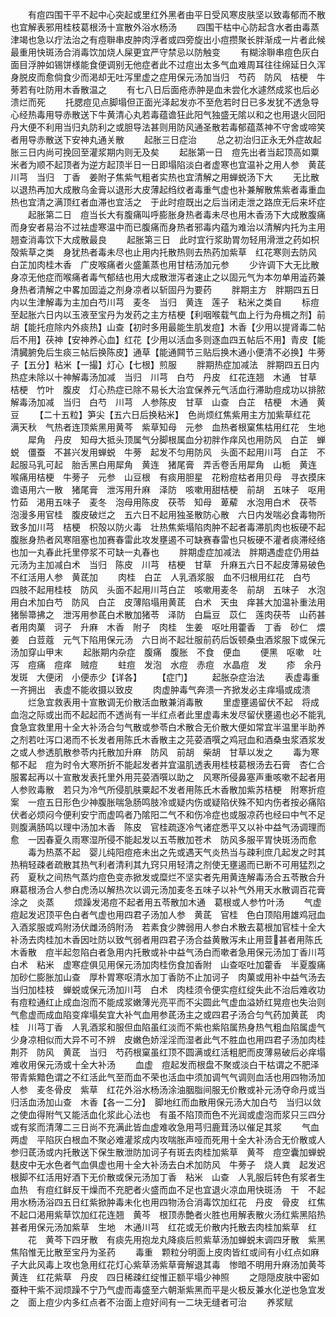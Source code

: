 <!-- { "loadSidebar": true } -->
　　有痘四围干平不起中心突起或里红外黑者由平日受风寒皮肤坚以致毒郁而不散也宜解表邪用桂枝葛根汤十宣散外浴水杨汤
　　四围干枯中心防起含水者由毒蒸津竭也急以疔法治之有痘聨串皮肿肉浮者或四旁旋出小痘攒聚长胖渐成一片者此候最重用快斑汤合消毒饮加烧人屎更宜严守禁忌以防触变
　　有糊涂聨串痘色灰白面目浮肿如锡饼様能食便调别无他症者此不过痘出太多气血难周耳往往绵延日久浑身脱皮而愈倘食少而渇却无吐泻里虚之症用保元汤加当归　芍药　防风　桔梗　牛蒡若有吐防用木香散温之
　　有七八日后面疮赤肿是血未尝化水遽然成浆也后必溃烂而死
　　托腮痘见点脚塌但正面光泽起发亦不至危若时日已多发犹不透急导心经热毒用导赤散送下牛黄清心丸若毒蕴谵狂此阳气独盛无隂以和之也用退火回阳丹大便不利用当归丸防利之或胆导法甚则用防风通圣散若毒郁蕴蒸神不守舍或啼笑者用导赤散送下安神丸通关散
　　起胀三日症治
　　总之初治归正永无外症故起胀三日内尚可挽回至灌浆期内则无及矣
　　起胀第一日　痘先出者当起顶高如粟米者为顺不起顶者为逆方起顶半日一日即塌陷淡白者虚寒也宜温补之用人参　黄茋　川芎　当归　丁香　姜附子焦紫气粗者实热也宜清解之用蝉蜕汤下大
　　无比散以退热再加大成散乌金膏以退形大皮薄起绉纹者毒重气虚也补兼解散焦紫者毒重血热也宜清之满顶红者血滞也宜活之　于此时痘既出之后当闭走泄之路庶无后来坏症
　　起胀第二日　痘当长大有腹痛叫呼膨胀身热者毒未尽也用木香汤下大成散腹痛而身安者易治不过袪虚寒温中而已腹痛而身热者邪毒内蕴为难治以清解内托为主用翘查消毒饮下大成散最良
　　起胀第三日　此时宜行浆助胃勿轻用滑泄之药如枳殻紫草之类　身犹热者毒未尽也止用内托散热则去热药加紫草　红花寒则去防风　白芷加肉桂木香　广皮喉痛者火盛薰蒸也用甘桔汤加元参
　　少许调下大无比散身凉无他症而喉痛者毒气郁结也用大成散泄泻者速止之以固元气为本勿单用澁药兼身热者清解之中畧加固澁之剂身凉者以斩固丹为要药
　　胖期主方　胖期四五日内以生津解毒为主加白芍川芎　麦冬　当归　黄连　莲子　粘米之类自
　　标痘至起胀六日内以玉液至宝丹为发药之主方桔梗【利咽喉载气血上行为舟楫之剂】前胡【能托痘除内外痰热】山查【初时多用最能生肌发痘】木香【少用以提肾毒二帖后不用】茯神【安神养心血】红花【少用以活血多则逐血四五帖后不用】青皮【能清臓腑免后生痰三帖后换陈皮】通草【能通闗节三贴后换木通小便清不必换】牛蒡子【五分】粘米【一撮】灯心【七根】煎服
　　胖期热症加减法　胖期四五日内热症未除以十神解毒汤加减　当归　川芎　白芍　丹皮　红花连翘　木通　甘草　桔梗　竹叶　腹皮　灯心热症已除不易长大治宜保养元气活血行滞助痘成功以排脓解毒汤加减　当归　白芍　川芎　人参陈皮　甘草　山查　白芷　桔梗　木通　黄豆
　　【二十五粒】笋尖【五六日后换粘米】　色尚烦红焦紫用主方加紫草红花　满天秋　气热者连顶紫黑用黄芩　紫草知母　元参　血热者根窠焦枯用红花　生地
　　犀角　丹皮　知母大抵头顶属气分脚根属血分初胖作痒风也用防风　白芷　蝉蜕　僵蚕　不甚兴发用蝉蜕　牛蒡　起发不匀用防风　头面不起用川芎　白芷　不起服马乳可起　胎舌黑白用犀角　黄连　猪尾膏　弄舌卷舌用犀角　山栀　黄连　喉痛用桔梗　牛蒡子　元参　山豆根　有痰用胆星　花粉痘枯者用贝母　寻衣摸床谵语用六一散　猪尾膏　泄泻用升麻　泽防　咳嗽用甜桔梗　前胡　五味子　呕用竹茹　渇用五味子　麦冬　泡母用陈皮　茯苓　知母　萆薢　水泡用白术　茯苓　泡漫多用官桂　腹皮破烂之　五六日不起用独圣散防心散　六日内发喘必食毒物所致多加川芎　桔梗　枳殻以防火毒　壮热焦紫塌陷肉肿不起者毒滞肌肉也板硬不起腹胀身热者风寒阻塞也加赛春雷此攻发壅遏不可缺赛春雷也只板硬不灌者痰滞经络也加一丸春此托里停浆不可缺一丸春也
　　胖期虚症加减法　胖期遇虚症仍用益元汤为主加减白术　当归　陈皮　川芎　桔梗　甘草　升麻五六日不起皮薄易破色不红活用人参　黄茋加
　　肉桂　白芷　人乳酒浆服　血不归根用红花　白芍　四肢不起用桂枝　防风　头面不起用川芎白芷　咳嗽用麦冬　前胡　五味子　水泡用白术加白芍　防风　白芷　皮薄陷塌用黄茋　白术　天虫　痒甚大加温补重法用猪鬃箒拂之　泄泻用参茋白术散加猪苓　泽防　白扁豆　苡仁　莲肉茯苓　山药甚者用肉菓　诃子　升麻　木香　附子　肉桂　生姜　呕吐用藿香　丁香　砂仁　煨姜　白荳蔻　元气下陷用保元汤　六日尚不起壮服前药后饭顿桑虫酒浆服下或保元汤加穿山甲末
　　起胀期内杂症　腹痛　腹胀　不食　便血
　　便黑　呕嗽　吐泻　痘痛　痘痒　贼痘
　　蛀痘　发泡　水痘　赤痘　水晶痘　发
　　疹　余丹　发斑　大便闭　小便赤少【详各】
　　【症门】
　　起胀杂症治法
　　表虚毒重一齐拥出　表虚不能收摄以致皮
　　肉虚肿毒气奔溃一齐掀发必主痒塌或成溃
　　烂急宜救表用十宣散调无价散活血散兼消毒散
　　里虚壅遏留伏不起　将成血泡之际或出而不起起而不透尚有一半红点者此里虚毒未发尽留伏壅遏也必不能乳食急宜救里用十全大补汤合匀气散或参苓白术散合无价散大便如常宜半温里半助养之剂若吐泻口渇而不长发者用陈氏木香散主之芫荽酒噀之鸡冠血和酒桑虫浆酒浆发之或人参透肌散参苓内托散加升麻　防风　前胡　柴胡　甘草以发之
　　毒为寒郁不起　痘为时令大寒所折不能起发者并宜温肌透表用桂枝葛根汤去石膏　杏仁合服畧起再以十宣散发表托里外用芫荽酒噀以助之　风寒所侵鼻塞声重咳嗽不起者用人参败毒散　若只为冷气所侵肌肤粟起不发者用陈氏木香散加紫苏桔梗　附寒折痘案　一痘五日形色少神腹胀喘急肠鸣肢冷或疑内伤或疑陷伏殊不知内伤者按必痛陷伏者必烦闷今便利安宁而虚鸣者乃隂阳二气不和伤冷症也或服凉药也经曰中气不足则腹满肠鸣以理中汤加木香　陈皮　官桂疏逐冷气诸症悉平又以补中益气汤调理而愈　一因春夏久雨寒湿所侵不能起发以五苓散加苍术　防风多服平胃快斑汤而愈
　　毒为热蒸不起　婴儿纯阳痘疮未出之先或遇天气炎热当与疎利庶几起发之时其热稍轻疎者疏散其热气利者清利其九窍只用轻清之剂使无壅遏而已断不可用猛烈之药　夏秋之间热气蒸灼痘色变赤掀发或糜烂不坚实者先用黄连解毒汤合五苓散合升麻葛根汤合人参白虎汤以解热次以调元汤加麦冬五味子以补气外用天水散调百花膏涂之　炎蒸
　　烦躁发渇痘不起者用五苓散加木通　葛根或人参竹叶汤
　　气虚　痘起发迟顶平色白者气虚也用四君子汤加人参　黄茋　官桂　色白顶陷用雄鸡冠血入酒浆服或鸡附汤伏雌汤鸽附汤　若素食少脾弱用人参白术散去葛根加官桂十全大补汤去肉桂加木香因吐防以致气弱者用四君子汤合益黄散泻未止用荳甚者用陈氏木香散　痘半起忽陷白者急用内托散或补中益气汤白而嗽者急用保元汤加丁香川芎　白术　粘米　虚寒症俱见用保元汤加肉桂伤食加香附　山查呕吐加藿香　半夏腹痛加砂仁膨胀加山查　厚朴胃寒呕清水加丁香防不止加诃子　肉菓或用补中益气汤去当归加桂枝　蝉蜕或保元汤加川芎　白术　肉桂须令便实痘红绽失此不治后难收功　有痘粒通红止成血泡而不能成浆嫩薄光亮平而不尖圆此气虚血溢娇红晃痘也失治则气愈虚而成血陷变痒塌矣宜大补气血用参茋汤主之或四君子汤合匀气药加黄茋　肉桂　川芎丁香　人乳酒浆和服但血陷虽红淡而不紫也紫陷属热身热气粗血陷属虚气少身凉相似而大异不可不辨　皮嫩色娇淫淫而湿者此气不胜血也用四君子汤加肉桂　荆芥　防风　黄茋　当归　芍药根窠虽红顶不圆满或红活粗肥而皮薄易破后必痒塌难收用保元汤或十全大补汤
　　血虚　痘起发而根盘不聚或淡白干枯谓之不肥泽带青紫黯色谓之不红活此气至而血不荣也活血中须加调气气调则血活也用四物汤加人参　麦冬骨皮　紫草　红花外浴水杨汤涂油胭脂间服无价散或补元汤夺命丹或当归活血汤加山查　木香【各一二分】　脚地红而血散用保元汤大加白芍　当归以敛之使血得附气又能活血化浆此心法也　有虽不陷顶而色不光润或虚泡而浆只三四分或有浆而清薄二三日尚不充满此皆血虚难收急用芎归鹿茸汤以催足其浆
　　气血两虚　平陷灰白根血不聚必难灌浆成内攻喘胀声哑而死用十全大补汤合无价散或人参归茋汤或内托散送下保生散泄防加诃子有斑去肉桂加紫草　黄芩　痘空囊加蝉蜕麸皮中无水色者气血俱虚也用十全大补汤去白术加防风　牛蒡子　烧人粪　起发迟根脚不红活用好酒下无价散或保元汤加丁香　粘米　山查　人乳服后转色有浆者生血热　有痘红鲜反干燥而不充肥者火盛而血不足也宜退火凉血用快斑汤　干　不起用水杨汤浴四五日红紫掀肿毒未化也用四物汤合消毒饮加红花　丹皮　骨皮　红焦不起口渇用紫草饮加红花连翘　黄芩　根顶赤艶者火胜也用解表散火汤红紫黑陷热甚者用保元汤加紫草　生地　木通川芎　红花或无价散内托散去肉桂加紫草　红
　　花　黄芩下四牙散　有痰先用抱龙丸降痰后煎紫草汤加蝉蜕末调四牙散　紫黑焦陷惟无比散至宝丹为圣药
　　毒重　颗粒分明面上皮肉皆红或间有小红点如麻子大此风毒上攻也急用红花灯心紫草汤紫草膏解退其毒　惨暗不明用升麻汤加黄芩　黄连　红花紫草　丹皮　四日稀疎红绽惟正额平塌少神照
　　之隠隠皮肤中密如蚕种干紫不润烦躁不宁乃气虚而毒盛至六朝渐紫黑而平是火极反兼水化逆也急宜发之　面上痘少内多红点者不治面上痘好间有一二块无缝者可治
　　养浆赋
